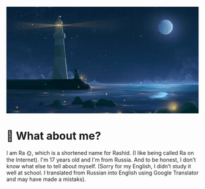![Header](https://github.com/adminches/adminches/blob/main/assets/sea.gif)

# 🤔 What about me?

I am Ra 🌞, which is a shortened name for Rashid. (I like being called Ra on the Internet). I'm 17 years old and I'm from Russia. And to be honest, I don’t know what else to tell about myself. (Sorry for my English, I didn’t study it well at school. I translated from Russian into English using Google Translator and may have made a mistaks).
